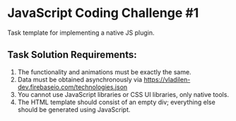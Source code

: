 # JavaScript Coding Challenge #1
Task template for implementing a native JS plugin.

## Task Solution Requirements:
1. The functionality and animations must be exactly the same.
2. Data must be obtained asynchronously via https://vladilen-dev.firebaseio.com/technologies.json
3. You cannot use JavaScript libraries or CSS UI libraries, only native tools.
4. The HTML template should consist of an empty div; everything else should be generated using JavaScript.
